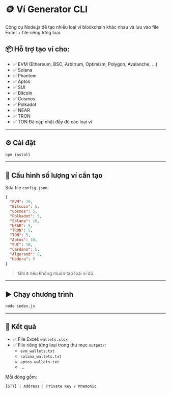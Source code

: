 # 🪙 Ví Generator CLI

Công cụ Node.js để tạo nhiều loại ví blockchain khác nhau và lưu vào file Excel + file riêng từng loại.

## 📦 Hỗ trợ tạo ví cho:

- ✅ EVM (Ethereum, BSC, Arbitrum, Optimism, Polygon, Avalanche, ...)
- ✅ Solana
- ✅ Phantom
- ✅ Aptos
- ✅ SUI
- ✅ Bitcoin
- ✅ Cosmos
- ✅ Polkadot
- ✅ NEAR
- ✅ TRON
- ✅ TON
Đã cập nhật đầy đủ các loại ví

---

## ⚙️ Cài đặt

```bash
npm install
```

---

## 🔧 Cấu hình số lượng ví cần tạo

Sửa file `config.json`:

```json
{
  "EVM": 10,
  "Bitcoin": 5,
  "Cosmos": 5,
  "Polkadot": 5,
  "Solana": 10,
  "NEAR": 5,
  "TRON": 5,
  "TON": 5,
  "Aptos": 10,
  "SUI": 10,
  "Cardano": 5,
  "Algorand": 5,
  "Hedera": 5
}
```

> Ghi `0` nếu không muốn tạo loại ví đó.

---

## ▶️ Chạy chương trình

```bash
node index.js
```

---

## 📂 Kết quả

- ✅ File Excel: `wallets.xlsx`
- ✅ File riêng từng loại trong thư mục `output/`:
  - `evm_wallets.txt`
  - `solana_wallets.txt`
  - `aptos_wallets.txt`
  - ...

Mỗi dòng gồm:
```
[STT] | Address | Private Key / Mnemonic
```
